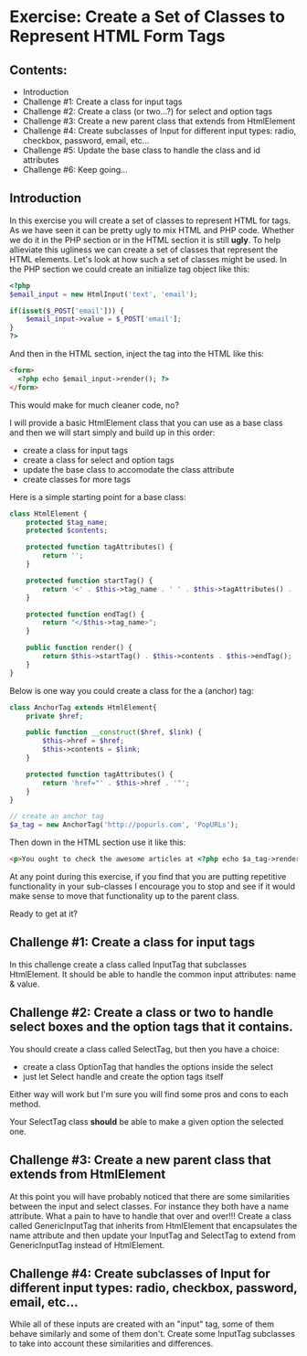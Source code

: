 # Exercise: Create a Set of Classes to Represent HTML Form Tags

## Contents:
- Introduction
- Challenge #1: Create a class for input tags
- Challenge #2: Create a class (or two...?) for select and option tags
- Challenge #3: Create a new parent class that extends from HtmlElement
- Challenge #4: Create subclasses of Input for different input types: radio, checkbox, password, email, etc...
- Challenge #5: Update the base class to handle the class and id attributes
- Challenge #6: Keep going...

## Introduction
In this exercise you will create a set of classes to represent HTML for tags. As we have seen it can be pretty ugly to mix HTML and PHP code. Whether we do it in the PHP section or in the HTML section it is still **ugly**. To help allieviate this ugliness we can create a set of classes that represent the HTML elements. Let's look at how such a set of classes might be used. In the PHP section we could create an initialize tag object like this:

```php
<?php
$email_input = new HtmlInput('text', 'email');

if(isset($_POST['email'])) {
    $email_input->value = $_POST['email'];
}
?>
```

And then in the HTML section, inject the tag into the HTML like this:
```html
<form>
  <?php echo $email_input->render(); ?>
</form>
```

This would make for much cleaner code, no?

I will provide a basic HtmlElement class that you can use as a base class and then we will start simply and build up in this order:
- create a class for input tags
- create a class for select and option tags
- update the base class to accomodate the class attribute
- create classes for more tags

Here is a simple starting point for a base class:
```php
class HtmlElement {
    protected $tag_name;
    protected $contents;

    protected function tagAttributes() {
        return '';
    }

    protected function startTag() {
        return '<' . $this->tag_name . ' ' . $this->tagAttributes() . '>';
    }

    protected function endTag() {
        return "</$this->tag_name>";
    }

    public function render() {
        return $this->startTag() . $this->contents . $this->endTag();
    }
}
```

Below is one way you could create a class for the a (anchor) tag:
```php
class AnchorTag extends HtmlElement{
    private $href;

    public function __construct($href, $link) {
        $this->href = $href;
        $this->contents = $link;
    }

    protected function tagAttributes() {
        return 'href="' . $this->href . '"';
    }
}

// create an anchor tag
$a_tag = new AnchorTag('http://popurls.com', 'PopURLs');
```

Then down in the HTML section use it like this:
```html
<p>You ought to check the awesome articles at <?php echo $a_tag->render(); ?></p>
```

At any point during this exercise, if you find that you are putting repetitive functionality in your sub-classes I encourage you to stop and see if it would make sense to move that functionality up to the parent class. 

Ready to get at it?

## Challenge #1: Create a class for input tags
In this challenge create a class called InputTag that subclasses HtmlElement. It should be able to handle the common input attributes: name & value.

## Challenge #2: Create a class or two to handle select boxes and the option tags that it contains.
You should create a class called SelectTag, but then you have a choice:
- create a class OptionTag that handles the options inside the select
- just let Select handle and create the option tags itself

Either way will work but I'm sure you will find some pros and cons to each method.

Your SelectTag class **should** be able to make a given option the selected one.

## Challenge #3: Create a new parent class that extends from HtmlElement
At this point you will have probably noticed that there are some similarities between the input and select classes. For instance they both have a name attribute. What a pain to have to handle that over and over!!! Create a class called GenericInputTag that inherits from HtmlElement that encapsulates the name attribute and then update your InputTag and SelectTag to extend from GenericInputTag instead of HtmlElement.

## Challenge #4: Create subclasses of Input for different input types: radio, checkbox, password, email, etc...
While all of these inputs are created with an "input" tag, some of them behave similarly and some of them don't. Create some InputTag subclasses to take into account these similarities and differences.



